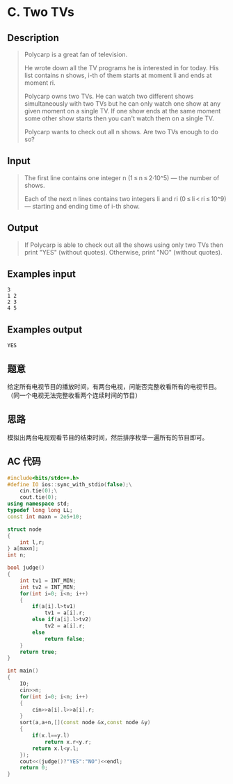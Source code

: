 # C. Two TVs

## **Description**

> Polycarp is a great fan of television.
>
> He wrote down all the TV programs he is interested in for today. His list contains n shows, i-th of them starts at moment li and ends at moment ri.
>
> Polycarp owns two TVs. He can watch two different shows simultaneously with two TVs but he can only watch one show at any given moment on a single TV. If one show ends at the same moment some other show starts then you can't watch them on a single TV.
>
> Polycarp wants to check out all n shows. Are two TVs enough to do so?



## **Input**

> The first line contains one integer n (1 ≤ n ≤ 2·10^5) — the number of shows.
>
> Each of the next n lines contains two integers li and ri (0 ≤ li < ri ≤ 10^9) — starting and ending time of i-th show.



## **Output**

> If Polycarp is able to check out all the shows using only two TVs then print "YES" (without quotes). Otherwise, print "NO" (without quotes).



## **Examples input**

    3
    1 2
    2 3
    4 5



## **Examples output**

    YES



## **题意**

给定所有电视节目的播放时间，有两台电视，问能否完整收看所有的电视节目。（同一个电视无法完整收看两个连续时间的节目）



## **思路**

模拟出两台电视观看节目的结束时间，然后排序枚举一遍所有的节目即可。



## **AC 代码**

```cpp
#include<bits/stdc++.h>
#define IO ios::sync_with_stdio(false);\
    cin.tie(0);\
    cout.tie(0);
using namespace std;
typedef long long LL;
const int maxn = 2e5+10;

struct node
{
    int l,r;
} a[maxn];
int n;

bool judge()
{
    int tv1 = INT_MIN;
    int tv2 = INT_MIN;
    for(int i=0; i<n; i++)
    {
        if(a[i].l>tv1)
            tv1 = a[i].r;
        else if(a[i].l>tv2)
            tv2 = a[i].r;
        else
            return false;
    }
    return true;
}

int main()
{
    IO;
    cin>>n;
    for(int i=0; i<n; i++)
    {
        cin>>a[i].l>>a[i].r;
    }
    sort(a,a+n,[](const node &x,const node &y)
    {
        if(x.l==y.l)
            return x.r<y.r;
        return x.l<y.l;
    });
    cout<<(judge()?"YES":"NO")<<endl;
    return 0;
}
```

